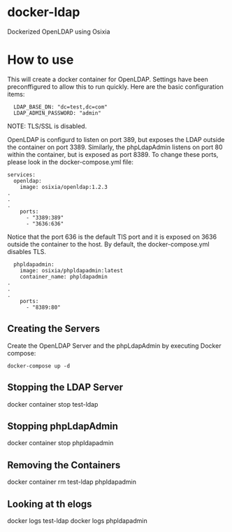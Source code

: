 # docker-ldap
Dockerized OpenLDAP using Osixia

# How to use
This will create a docker container for OpenLDAP. Settings have been preconffigured to allow this to run quickly. Here are the basic configuration items:

      LDAP_BASE_DN: "dc=test,dc=com"
      LDAP_ADMIN_PASSWORD: "admin"

NOTE: TLS/SSL is disabled. 

OpenLDAP is configurd to listen on port 389, but exposes the LDAP outside the container on port 3389. Similarly, the phpLdapAdmin listens on port 80 within the container, but is exposed as port 8389. To change these ports, please look in the docker-compose.yml file:

```
services:
  openldap:
    image: osixia/openldap:1.2.3
.
.
.
    ports:
      - "3389:389"
      - "3636:636"
```
 
Notice that the port 636 is the default TlS port and it is exposed on 3636 outside the container to the host. By default, the docker-compose.yml disables TLS.

```
  phpldapadmin:
    image: osixia/phpldapadmin:latest
    container_name: phpldapadmin
.
.
.
    ports:
      - "8389:80"
```

## Creating the Servers
Create the OpenLDAP Server and the phpLdapAdmin by executing Docker compose:

	docker-compose up -d

## Stopping the LDAP Server
docker container stop test-ldap

## Stopping phpLdapAdmin
docker container stop phpldapadmin

## Removing the Containers
docker container rm test-ldap phpldapadmin

## Looking at th elogs
docker logs test-ldap
docker logs phpldapadmin



